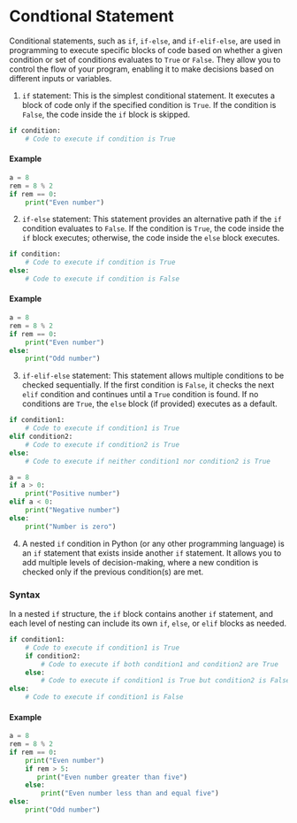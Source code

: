 # Condtional Statement
Conditional statements, such as ```if```, ```if-else```, and ```if-elif-else```, are used in programming to execute specific blocks of code based on whether a given condition or set of conditions evaluates to ```True``` or ```False```. They allow you to control the flow of your program, enabling it to make decisions based on different inputs or variables.

1. ```if``` statement: This is the simplest conditional statement. It executes a block of code only if the specified condition is ```True```. If the condition is ```False```, the code inside the ```if``` block is skipped.


```python
if condition:
    # Code to execute if condition is True

```
#### Example
```python
a = 8
rem = 8 % 2
if rem == 0:
    print("Even number")

```

2. ```if-else``` statement: This statement provides an alternative path if the ```if``` condition evaluates to ```False```. If the condition is ```True```, the code inside the ```if``` block executes; otherwise, the code inside the ```else``` block executes.

```python
if condition:
    # Code to execute if condition is True
else:
    # Code to execute if condition is False
```
#### Example
```python
a = 8
rem = 8 % 2
if rem == 0:
    print("Even number")
else:
    print("Odd number")

```

3. ```if-elif-else``` statement: This statement allows multiple conditions to be checked sequentially. If the first condition is ```False```, it checks the next ```elif``` condition and continues until a ```True``` condition is found. If no conditions are ```True```, the ```else``` block (if provided) executes as a default.

```python
if condition1:
    # Code to execute if condition1 is True
elif condition2:
    # Code to execute if condition2 is True
else:
    # Code to execute if neither condition1 nor condition2 is True
```

```python
a = 8
if a > 0:
    print("Positive number")
elif a < 0:
    print("Negative number")
else:
    print("Number is zero")
```



4. A nested ```if``` condition in Python (or any other programming language) is an ```if``` statement that exists inside another ```if``` statement. It allows you to add multiple levels of decision-making, where a new condition is checked only if the previous condition(s) are met.

### Syntax
In a nested ```if``` structure, the ```if``` block contains another ```if``` statement, and each level of nesting can include its own ```if```, ```else```, or ```elif``` blocks as needed.

```python
if condition1:
    # Code to execute if condition1 is True
    if condition2:
        # Code to execute if both condition1 and condition2 are True
    else:
        # Code to execute if condition1 is True but condition2 is False
else:
    # Code to execute if condition1 is False
```
#### Example

```python
a = 8
rem = 8 % 2
if rem == 0:
    print("Even number")
    if rem > 5:
       print("Even number greater than five")
    else:
        print("Even number less than and equal five")
else:
    print("Odd number")
```
